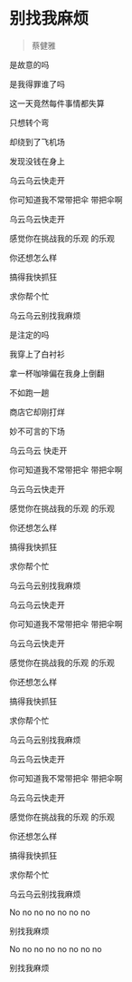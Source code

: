 # 别找我麻烦
> 蔡健雅

是故意的吗

是我得罪谁了吗

这一天竟然每件事情都失算

只想转个弯

却绕到了飞机场

发现没钱在身上

乌云乌云快走开

你可知道我不常带把伞 带把伞啊

乌云乌云快走开

感觉你在挑战我的乐观 的乐观

你还想怎么样

搞得我快抓狂

求你帮个忙

乌云乌云别找我麻烦

是注定的吗

我穿上了白衬衫

拿一杯咖啡偏在我身上倒翻

不如跑一趟

商店它却刚打烊

妙不可言的下场

乌云乌云 快走开

你可知道我不常带把伞 带把伞啊

乌云乌云快走开

感觉你在挑战我的乐观 的乐观

你还想怎么样

搞得我快抓狂

求你帮个忙

乌云乌云别找我麻烦

乌云乌云快走开

你可知道我不常带把伞 带把伞啊

乌云乌云快走开

感觉你在挑战我的乐观 的乐观

你还想怎么样

搞得我快抓狂

求你帮个忙

乌云乌云别找我麻烦

乌云乌云快走开

你可知道我不常带把伞 带把伞啊

乌云乌云快走开

感觉你在挑战我的乐观 的乐观

你还想怎么样

搞得我快抓狂

求你帮个忙

乌云乌云别找我麻烦

No no no no no no no

别找我麻烦

No no no no no no no no

别找我麻烦